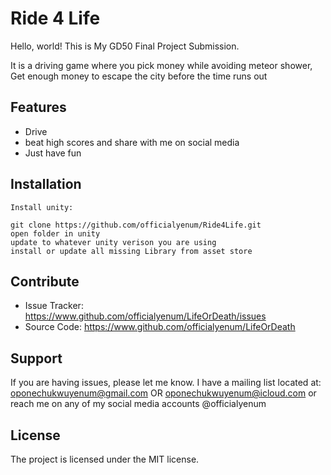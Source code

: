 Ride 4 Life
========

Hello, world! This is My GD50 Final Project Submission.

It is a driving game where you pick money while avoiding meteor shower, 
Get enough money to escape the city before the time runs out

Features
--------

- Drive
- beat high scores and share with me on social media
- Just have fun

Installation
------------

    Install unity:

    git clone https://github.com/officialyenum/Ride4Life.git
    open folder in unity 
    update to whatever unity verison you are using
    install or update all missing Library from asset store

Contribute
----------

- Issue Tracker: https://www.github.com/officialyenum/LifeOrDeath/issues
- Source Code: https://www.github.com/officialyenum/LifeOrDeath

Support
-------

If you are having issues, please let me know.
I have a mailing list located at: oponechukwuyenum@gmail.com OR oponechukwuyenum@icloud.com or reach me on any of my social media accounts @officialyenum

License
-------

The project is licensed under the MIT license.

